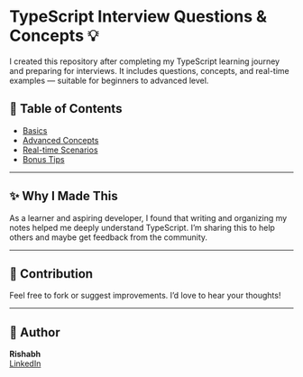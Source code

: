 

# TypeScript Interview Questions & Concepts 💡

I created this repository after completing my TypeScript learning journey and preparing for interviews. It includes questions, concepts, and real-time examples — suitable for beginners to advanced level.

## 📘 Table of Contents
- [Basics](./beginner.md)
- [Advanced Concepts](./advanced.md)
- [Real-time Scenarios](./real-time-examples.md)
- [Bonus Tips](./bonus-tips.md)

---

## ✨ Why I Made This
As a learner and aspiring developer, I found that writing and organizing my notes helped me deeply understand TypeScript. I’m sharing this to help others and maybe get feedback from the community.

---

## 📩 Contribution
Feel free to fork or suggest improvements. I’d love to hear your thoughts!

---

## 📌 Author
**Rishabh**  
[LinkedIn](https://www.linkedin.com/in/rishabh-engineer/) 
